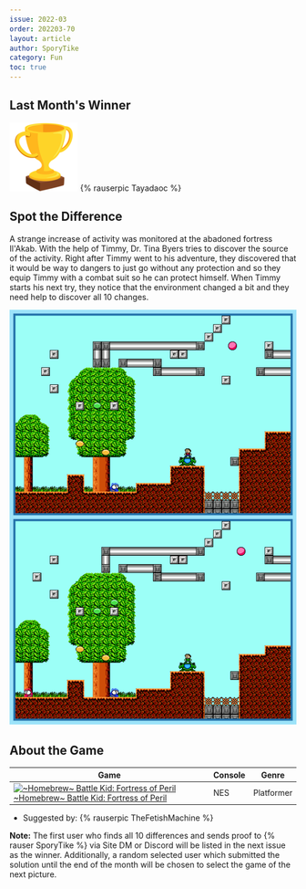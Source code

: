 ```yaml
---
issue: 2022-03
order: 202203-70
layout: article
author: SporyTike
category: Fun
toc: true
---
```


## Last Month's Winner

<div class="bingo-winner">
  <img class="bingo-trophy" src="../../img/trophy.png" alt="trophy" />
  {% rauserpic Tayadaoc %}
</div>

## Spot the Difference

A strange increase of activity was monitored at the abadoned fortress Il'Akab. With the help of Timmy, Dr. Tina Byers tries to discover the source of the activity. Right after Timmy went to his adventure, they discovered that it would be way to dangers to just go without any protection and so they equip Timmy with a combat suit so he can protect himself. When Timmy starts his next try, they notice that the environment changed a bit and they need help to discover all 10 changes.

![spot the difference](img/Fun/SpotTheDifference.png)

## About the Game

| Game                                                                                                                                                                                                                                                                                          | Console | Genre      |
| --------------------------------------------------------------------------------------------------------------------------------------------------------------------------------------------------------------------------------------------------------------------------------------------- | ------- | ---------- |
| <a class="gameicon-link" href="https://retroachievements.org/game/5090" target="_blank" rel="noopener"> <img class="gameicon" src="https://retroachievements.org/Images/004677.png" alt="~Homebrew~ Battle Kid: Fortress of Peril"> <span>~Homebrew~ Battle Kid: Fortress of Peril</span></a> | NES     | Platformer |


* Suggested by: {% rauserpic TheFetishMachine %}

**Note:** The first user who finds all 10 differences and sends proof to {% rauser SporyTike %} via Site DM or Discord will be listed in the next issue as the winner. Additionally, a random selected user which submitted the solution until the end of the month will be chosen to select the game of the next picture.
